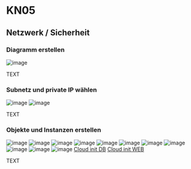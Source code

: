 # KN05

## Netzwerk / Sicherheit

### Diagramm erstellen

![image](Diagramm.png)

TEXT

### Subnetz und private IP wählen

![image](Subnetze.png)
![image](IPs-DB-Web.png)

TEXT

### Objekte und Instanzen erstellen

![image](Liste-Sicherheitsgruppen.png)
![image](Inbound-DB.png)
![image](Elastic-IPs.png)
![image](Website1.png)
![image](Website2.png)
![image](Website3.png)
![image](DB-Stop.png)
![image](WEB-Stop.png)
![image](Subnet-DB.png)
![image](Subnet-WEB.png)
![image](Subnet-General.png)
[Cloud init DB](cloud-init-db.yaml)
[Cloud init WEB](cloud-init-web.yaml)

TEXT